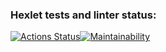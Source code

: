 ### Hexlet tests and linter status:
[![Actions Status](https://github.com/Marina-2022/frontend-project-44/workflows/hexlet-check/badge.svg)](https://github.com/Marina-2022/frontend-project-44/actions)[![Maintainability](https://api.codeclimate.com/v1/badges/d9f1cf8f83dcac00c754/maintainability)](https://codeclimate.com/github/Marina-2022/frontend-project-44/maintainability)
